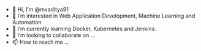 - 👋 Hi, I’m @mvaditya91
- 👀 I’m interested in Web Application Development, Machine Learning and Automation
- 🌱 I’m currently learning Docker, Kubernetes and Jenkins.
- 💞️ I’m looking to collaborate on ...
- 📫 How to reach me ...

<!---
mvaditya91/mvaditya91 is a ✨ special ✨ repository because its `README.md` (this file) appears on your GitHub profile.
You can click the Preview link to take a look at your changes.
--->
